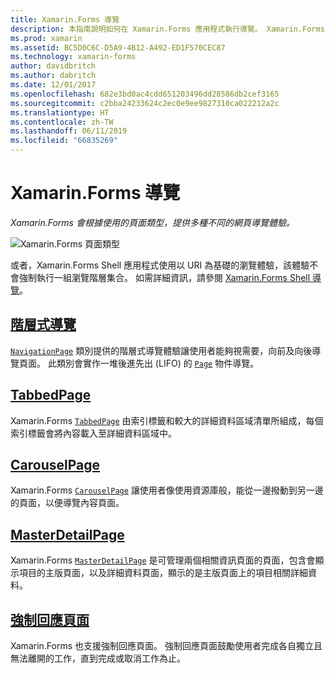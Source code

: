 ```yaml
---
title: Xamarin.Forms 導覽
description: 本指南說明如何在 Xamarin.Forms 應用程式執行導覽。 Xamarin.Forms 會根據使用的頁面類型，提供多種不同的網頁導覽體驗。
ms.prod: xamarin
ms.assetid: BC5D0C6C-D5A9-4B12-A492-ED1F570CEC87
ms.technology: xamarin-forms
author: davidbritch
ms.author: dabritch
ms.date: 12/01/2017
ms.openlocfilehash: 682e3bd0ac4cdd651203496dd28586db2cef3165
ms.sourcegitcommit: c2bba24233624c2ec0e9ee9827310ca022212a2c
ms.translationtype: HT
ms.contentlocale: zh-TW
ms.lasthandoff: 06/11/2019
ms.locfileid: "66835269"
---
```

# <a name="xamarinforms-navigation"></a>Xamarin.Forms 導覽

_Xamarin.Forms 會根據使用的頁面類型，提供多種不同的網頁導覽體驗。_

![](images/page-types.png "Xamarin.Forms 頁面類型")

或者，Xamarin.Forms Shell 應用程式使用以 URI 為基礎的瀏覽體驗，該體驗不會強制執行一組瀏覽階層集合。 如需詳細資訊，請參閱 [Xamarin.Forms Shell 導覽](~/xamarin-forms/app-fundamentals/shell/navigation.md)。

## <a name="hierarchical-navigationhierarchicalmd"></a>[階層式導覽](hierarchical.md)

[`NavigationPage`](xref:Xamarin.Forms.NavigationPage) 類別提供的階層式導覽體驗讓使用者能夠視需要，向前及向後導覽頁面。 此類別會實作一堆後進先出 (LIFO) 的 [`Page`](xref:Xamarin.Forms.Page) 物件導覽。

## <a name="tabbedpagetabbed-pagemd"></a>[TabbedPage](tabbed-page.md)

Xamarin.Forms [`TabbedPage`](xref:Xamarin.Forms.TabbedPage) 由索引標籤和較大的詳細資料區域清單所組成，每個索引標籤會將內容載入至詳細資料區域中。

## <a name="carouselpagecarousel-pagemd"></a>[CarouselPage](carousel-page.md)

Xamarin.Forms [`CarouselPage`](xref:Xamarin.Forms.CarouselPage) 讓使用者像使用資源庫般，能從一邊撥動到另一邊的頁面，以便導覽內容頁面。

## <a name="masterdetailpagemaster-detail-pagemd"></a>[MasterDetailPage](master-detail-page.md)

Xamarin.Forms [`MasterDetailPage`](xref:Xamarin.Forms.MasterDetailPage) 是可管理兩個相關資訊頁面的頁面，包含會顯示項目的主版頁面，以及詳細資料頁面，顯示的是主版頁面上的項目相關詳細資料。

## <a name="modal-pagesmodalmd"></a>[強制回應頁面](modal.md)

Xamarin.Forms 也支援強制回應頁面。 強制回應頁面鼓勵使用者完成各自獨立且無法離開的工作，直到完成或取消工作為止。
